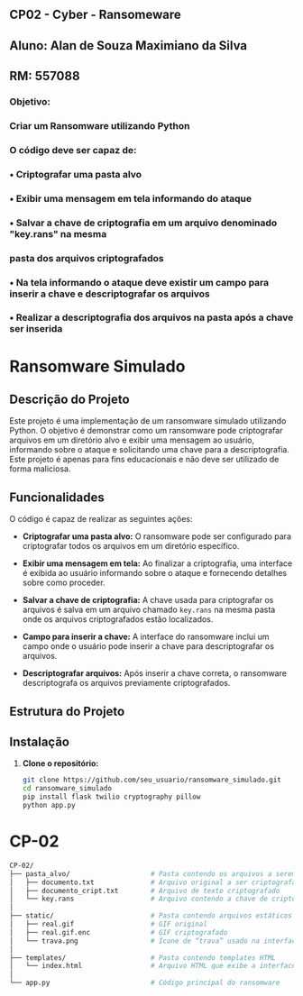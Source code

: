 ## CP02 - Cyber - Ransomeware
## Aluno: Alan de Souza Maximiano da Silva 
## RM: 557088

### Objetivo:
### Criar um Ransomware utilizando Python
### O código deve ser capaz de:
### • Criptografar uma pasta alvo
### • Exibir uma mensagem em tela informando do ataque
### • Salvar a chave de criptografia em um arquivo denominado "key.rans" na mesma
### pasta dos arquivos criptografados
### • Na tela informando o ataque deve existir um campo para inserir a chave e descriptografar os arquivos
### • Realizar a descriptografia dos arquivos na pasta após a chave ser inserida

# Ransomware Simulado

## Descrição do Projeto

Este projeto é uma implementação de um ransomware simulado utilizando Python. O objetivo é demonstrar como um ransomware pode criptografar arquivos em um diretório alvo e exibir uma mensagem ao usuário, informando sobre o ataque e solicitando uma chave para a descriptografia. Este projeto é apenas para fins educacionais e não deve ser utilizado de forma maliciosa.

## Funcionalidades

O código é capaz de realizar as seguintes ações:

- **Criptografar uma pasta alvo:** O ransomware pode ser configurado para criptografar todos os arquivos em um diretório específico.
  
- **Exibir uma mensagem em tela:** Ao finalizar a criptografia, uma interface é exibida ao usuário informando sobre o ataque e fornecendo detalhes sobre como proceder.

- **Salvar a chave de criptografia:** A chave usada para criptografar os arquivos é salva em um arquivo chamado `key.rans` na mesma pasta onde os arquivos criptografados estão localizados.

- **Campo para inserir a chave:** A interface do ransomware inclui um campo onde o usuário pode inserir a chave para descriptografar os arquivos.

- **Descriptografar arquivos:** Após inserir a chave correta, o ransomware descriptografa os arquivos previamente criptografados.

## Estrutura do Projeto


## Instalação

1. **Clone o repositório:**
   ```bash
   git clone https://github.com/seu_usuario/ransomware_simulado.git
   cd ransomware_simulado
   pip install flask twilio cryptography pillow
   python app.py
   
# CP-02

```bash
CP-02/
├── pasta_alvo/                    # Pasta contendo os arquivos a serem criptografados
│   ├── documento.txt              # Arquivo original a ser criptografado
│   ├── documento_cript.txt        # Arquivo de texto criptografado
│   └── key.rans                   # Arquivo contendo a chave de criptografia
│
├── static/                        # Pasta contendo arquivos estáticos
│   ├── real.gif                   # GIF original
│   ├── real.gif.enc               # GIF criptografado
│   └── trava.png                  # Ícone de “trava” usado na interface
│
├── templates/                     # Pasta contendo templates HTML
│   └── index.html                 # Arquivo HTML que exibe a interface do usuário
│
└── app.py                         # Código principal do ransomware

